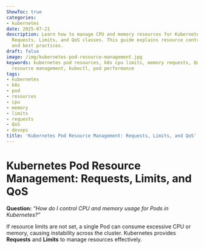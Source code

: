 ```yaml
---
ShowToc: true
categories:
- kubernetes
date: 2025-07-21
description: Learn how to manage CPU and memory resources for Kubernetes Pods using
  Requests, Limits, and QoS classes. This guide explains resource control, YAML examples,
  and best practices.
draft: false
image: /img/kubernetes-pod-resource-management.jpg
keywords: kubernetes pod resources, k8s cpu limits, memory requests, QoS classes,
  resource management, kubectl, pod performance
tags:
- kubernetes
- k8s
- pod
- resources
- cpu
- memory
- limits
- requests
- QoS
- devops
title: 'Kubernetes Pod Resource Management: Requests, Limits, and QoS'
---
```


# Kubernetes Pod Resource Management: Requests, Limits, and QoS

**Question:** *“How do I control CPU and memory usage for Pods in Kubernetes?”*

If resource limits are not set, a single Pod can consume excessive CPU or memory, causing instability across the cluster. Kubernetes provides **Requests** and **Limits** to manage resources effectively.